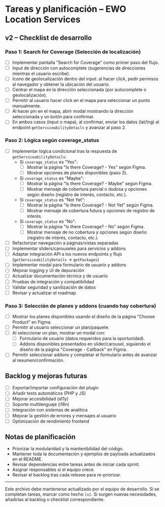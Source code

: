 # Tareas y planificación – EWO Location Services

## v2 – Checklist de desarrollo

### Paso 1: Search for Coverage (Selección de localización)
- [ ] Implementar pantalla "Search for Coverage" como primer paso del flujo.
- [ ] Input de dirección con autocomplete (sugerencias de direcciones mientras el usuario escribe).
- [ ] Icono de geolocalización dentro del input: al hacer click, pedir permisos al navegador y obtener la ubicación del usuario.
- [ ] Centrar el mapa en la dirección seleccionada (por autocomplete o geolocalización).
- [ ] Permitir al usuario hacer click en el mapa para seleccionar un punto manualmente.
- [ ] Al hacer pin en el mapa, abrir modal mostrando la dirección seleccionada y un botón para confirmar.
- [ ] En ambos casos (input o mapa), al confirmar, enviar los datos (lat/lng) al endpoint `getServiceabilityDetails` y avanzar al paso 2.

### Paso 2: Lógica según coverage_status
- [ ] Implementar lógica condicional tras la respuesta de `getServiceabilityDetails`:
    - Si `coverage_status` es "Yes":
        - [ ] Mostrar la página "Is there Coverage? - Yes" según Figma.
        - [ ] Mostrar opciones de planes disponibles (paso 3).
    - Si `coverage_status` es "Maybe":
        - [ ] Mostrar la página "Is there Coverage? - Maybe" según Figma.
        - [ ] Mostrar mensaje de cobertura parcial o dudosa y opciones según diseño (registro de interés, contacto, etc.).
    - Si `coverage_status` es "Not Yet":
        - [ ] Mostrar la página "Is there Coverage? - Not Yet" según Figma.
        - [ ] Mostrar mensaje de cobertura futura y opciones de registro de interés.
    - Si `coverage_status` es "No":
        - [ ] Mostrar la página "Is there Coverage? - No" según Figma.
        - [ ] Mostrar mensaje de no cobertura y opciones según diseño (registro de interés, contacto, etc.).

- [ ] Refactorizar navegación a páginas/vistas separadas
- [ ] Implementar sliders/carouseles para servicios y addons
- [ ] Adaptar integración API a los nuevos endpoints y flujo (`getServiceabilityDetails` → `getPackages`)
- [ ] Implementar modal para formulario de usuario y addons
- [ ] Mejorar logging y UI de depuración
- [ ] Actualizar documentación técnica y de usuario
- [ ] Pruebas de integración y compatibilidad
- [ ] Validar seguridad y sanitización de datos
- [ ] Revisar y actualizar el roadmap

### Paso 3: Selección de planes y addons (cuando hay cobertura)
- [ ] Mostrar los planes disponibles usando el diseño de la página "Choose Product" en Figma.
- [ ] Permitir al usuario seleccionar un plan/paquete.
- [ ] Al seleccionar un plan, mostrar un modal con:
    - [ ] Formulario de usuario (datos requeridos para la oportunidad).
    - [ ] Addons disponibles presentados en slider/carousel, siguiendo el diseño de la página "Coverage - Callback" en Figma.
- [ ] Permitir seleccionar addons y completar el formulario antes de avanzar al resumen/confirmación.

## Backlog y mejoras futuras

- [ ] Exportar/importar configuración del plugin
- [ ] Añadir tests automáticos (PHP y JS)
- [ ] Mejorar accesibilidad (a11y)
- [ ] Soporte multilenguaje (i18n)
- [ ] Integración con sistemas de analítica
- [ ] Mejorar la gestión de errores y mensajes al usuario
- [ ] Optimización de rendimiento frontend

## Notas de planificación

- Priorizar la modularidad y la mantenibilidad del código.
- Mantener toda la documentación y ejemplos de payloads actualizados en el README.
- Revisar dependencias entre tareas antes de iniciar cada sprint.
- Asignar responsables si el equipo crece.
- Revisar el backlog tras cada release para re-priorizar.

---

Este archivo debe mantenerse actualizado por el equipo de desarrollo. Si se completan tareas, marcar como hecho `[x]`. Si surgen nuevas necesidades, añadirlas al backlog o checklist correspondiente. 
